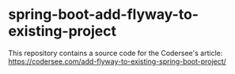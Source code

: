 # spring-boot-add-flyway-to-existing-project
This repository contains a source code for the Codersee's article: https://codersee.com/add-flyway-to-existing-spring-boot-project/
